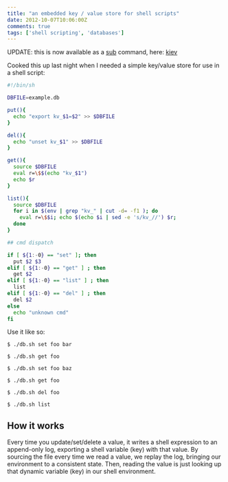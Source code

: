 ```yaml
---
title: "an embedded key / value store for shell scripts"
date: 2012-10-07T10:06:00Z
comments: true
tags: ['shell scripting', 'databases']
---
```


UPDATE: this is now available as a [sub](http://github.com/37signals/sub) command, here: [kiev](http://github.com/capotej/kiev)

Cooked this up last night when I needed a simple key/value store for use in a shell script:

<!--more-->

```sh db.sh
#!/bin/sh

DBFILE=example.db

put(){
  echo "export kv_$1=$2" >> $DBFILE
}

del(){
  echo "unset kv_$1" >> $DBFILE
}

get(){
  source $DBFILE
  eval r=\$$(echo "kv_$1")
  echo $r
}

list(){
  source $DBFILE
  for i in $(env | grep "kv_" | cut -d= -f1 ); do
    eval r=\$$i; echo $(echo $i | sed -e 's/kv_//') $r;
  done
}

## cmd dispatch

if [ ${1:-0} == "set" ]; then
  put $2 $3
elif [ ${1:-0} == "get" ] ; then
  get $2
elif [ ${1:-0} == "list" ] ; then
  list
elif [ ${1:-0} == "del" ] ; then
  del $2
else
  echo "unknown cmd"
fi
```

Use it like so:


`$ ./db.sh set foo bar`

`$ ./db.sh get foo`

`$ ./db.sh set foo baz`

`$ ./db.sh get foo`

`$ ./db.sh del foo`

`$ ./db.sh list`


## How it works

Every time you update/set/delete a value, it writes a shell expression to an append-only log,
exporting a shell variable (key) with that value. By sourcing the file every time we read a value, we
replay the log, bringing our environment to a consistent state. Then, reading the value is just looking
up that dynamic variable (key) in our shell environment.
